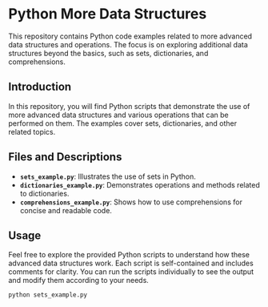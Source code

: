 # Python More Data Structures

This repository contains Python code examples related to more advanced data structures and operations. The focus is on exploring additional data structures beyond the basics, such as sets, dictionaries, and comprehensions.

## Introduction

In this repository, you will find Python scripts that demonstrate the use of more advanced data structures and various operations that can be performed on them. The examples cover sets, dictionaries, and other related topics.

## Files and Descriptions

- **`sets_example.py`**: Illustrates the use of sets in Python.
- **`dictionaries_example.py`**: Demonstrates operations and methods related to dictionaries.
- **`comprehensions_example.py`**: Shows how to use comprehensions for concise and readable code.

## Usage

Feel free to explore the provided Python scripts to understand how these advanced data structures work. Each script is self-contained and includes comments for clarity. You can run the scripts individually to see the output and modify them according to your needs.

```bash
python sets_example.py
